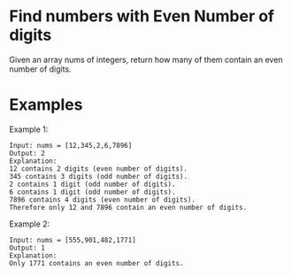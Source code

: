 # Find numbers with Even Number of digits

Given an array nums of integers, return how many of them contain an even number of digits.

# Examples

Example 1:
```
Input: nums = [12,345,2,6,7896]
Output: 2
Explanation: 
12 contains 2 digits (even number of digits). 
345 contains 3 digits (odd number of digits). 
2 contains 1 digit (odd number of digits). 
6 contains 1 digit (odd number of digits). 
7896 contains 4 digits (even number of digits). 
Therefore only 12 and 7896 contain an even number of digits.
```
Example 2:
```
Input: nums = [555,901,482,1771]
Output: 1 
Explanation: 
Only 1771 contains an even number of digits.
```